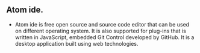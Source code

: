 ## Atom ide.
- Atom ide is free open source and source code editor that can be used on different operating system. It is also supported for plug-ins that is written in JavaScript, embedded Git Control developed by GitHub. It is a desktop application built using web technologies.
